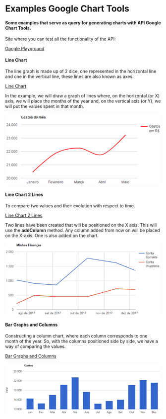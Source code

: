 # Examples Google Chart Tools

#### Some examples that serve as query for generating charts with API Google Chart Tools.

<p>Site where you can test all the functionality of the API: </p>

[Google Playground](https://developers.google.com/apis-explorer/?csw=1#p/)

#### Line Chart

<p>The line graph is made up of 2 dice, one represented in the horizontal line and one in the vertical line, these lines are also known as axes.<p>

[Line Chart](https://github.com/ThiagoMartinsdeMelo/google-chart-tools/blob/master/line-chart/index.php)

<p>In the example, we will draw a graph of lines where, on the horizontal (or X) axis, we will place the months of the year and, on the vertical axis (or Y), we will put the values spent in that month.</p>

![Line Chart](https://github.com/ThiagoMartinsdeMelo/google-chart-tools/blob/master/line-chart/img/line_chart.png)

#### Line Chart 2 Lines

<p>To compare two values and their evolution with respect to time.</p>

[Line Chart 2 Lines](https://github.com/ThiagoMartinsdeMelo/google-chart-tools/blob/master/line-chart-2-lines/index.php)

<p>Two lines have been created that will be positioned on the X axis. This will use the <strong>addColumn</strong> method. Any column added from now on will be placed on the X-axis. One is also added on the chart.</p>

![Line Chart 2 Lines](https://github.com/ThiagoMartinsdeMelo/google-chart-tools/blob/master/line-chart-2-lines/img/line-chart-2.png)

#### Bar Graphs and Columns

<p>Constructing a column chart, where each column corresponds to one month of the year. So, with the columns positioned side by side, we have a way of comparing the values.</p>

[Bar Graphs and Columns](https://github.com/ThiagoMartinsdeMelo/google-chart-tools/blob/master/bar-graphs-and-columns/index.php)

![Bar Graphs and Columns](https://github.com/ThiagoMartinsdeMelo/google-chart-tools/blob/master/bar-graphs-and-columns/img/bar-graphs-columns.png)











